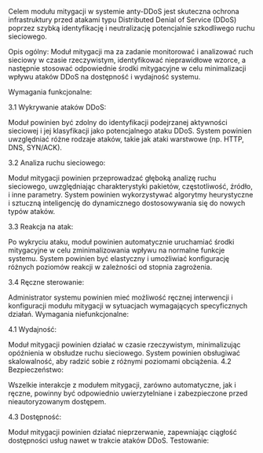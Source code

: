 Celem modułu mitygacji w systemie anty-DDoS jest skuteczna ochrona infrastruktury przed atakami typu Distributed Denial of Service (DDoS) poprzez szybką identyfikację i neutralizację potencjalnie szkodliwego ruchu sieciowego.

Opis ogólny:
Moduł mitygacji ma za zadanie monitorować i analizować ruch sieciowy w czasie rzeczywistym, identyfikować nieprawidłowe wzorce, a następnie stosować odpowiednie środki mitygacyjne w celu minimalizacji wpływu ataków DDoS na dostępność i wydajność systemu.

Wymagania funkcjonalne:

3.1 Wykrywanie ataków DDoS:

Moduł powinien być zdolny do identyfikacji podejrzanej aktywności sieciowej i jej klasyfikacji jako potencjalnego ataku DDoS.
System powinien uwzględniać różne rodzaje ataków, takie jak ataki warstwowe (np. HTTP, DNS, SYN/ACK).

3.2 Analiza ruchu sieciowego:

Moduł mitygacji powinien przeprowadzać głęboką analizę ruchu sieciowego, uwzględniając charakterystyki pakietów, częstotliwość, źródło, i inne parametry.
System powinien wykorzystywać algorytmy heurystyczne i sztuczną inteligencję do dynamicznego dostosowywania się do nowych typów ataków.

3.3 Reakcja na atak:

Po wykryciu ataku, moduł powinien automatycznie uruchamiać środki mitygacyjne w celu zminimalizowania wpływu na normalne funkcje systemu.
System powinien być elastyczny i umożliwiać konfigurację różnych poziomów reakcji w zależności od stopnia zagrożenia.

3.4 Ręczne sterowanie:

Administrator systemu powinien mieć możliwość ręcznej interwencji i konfiguracji modułu mitygacji w sytuacjach wymagających specyficznych działań.
Wymagania niefunkcjonalne:

4.1 Wydajność:

Moduł mitygacji powinien działać w czasie rzeczywistym, minimalizując opóźnienia w obsłudze ruchu sieciowego.
System powinien obsługiwać skalowalność, aby radzić sobie z różnymi poziomami obciążenia.
4.2 Bezpieczeństwo:

Wszelkie interakcje z modułem mitygacji, zarówno automatyczne, jak i ręczne, powinny być odpowiednio uwierzytelniane i zabezpieczone przed nieautoryzowanym dostępem.

4.3 Dostępność:

Moduł mitygacji powinien działać nieprzerwanie, zapewniając ciągłość dostępności usług nawet w trakcie ataków DDoS.
Testowanie:


